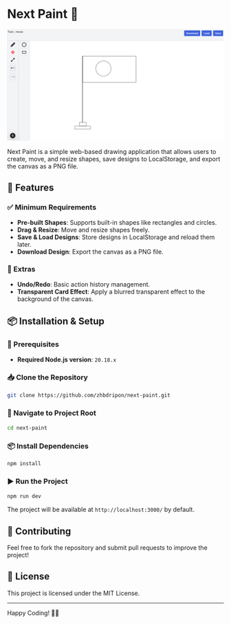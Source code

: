 # Next Paint 🎨
![Preview](public/preview.png)

Next Paint is a simple web-based drawing application that allows users to create, move, and resize shapes, save designs to LocalStorage, and export the canvas as a PNG file.

## 🚀 Features

### ✅ Minimum Requirements

- **Pre-built Shapes**: Supports built-in shapes like rectangles and circles.
- **Drag & Resize**: Move and resize shapes freely.
- **Save & Load Designs**: Store designs in LocalStorage and reload them later.
- **Download Design**: Export the canvas as a PNG file.

### 🎉 Extras

- **Undo/Redo**: Basic action history management.
- **Transparent Card Effect**: Apply a blurred transparent effect to the background of the canvas.

## 📦 Installation & Setup

### 📌 Prerequisites

- **Required Node.js version**: `20.18.x`

### 📥 Clone the Repository

```sh
git clone https://github.com/zhbdripon/next-paint.git
```

### 📂 Navigate to Project Root

```sh
cd next-paint
```

### 📦 Install Dependencies

```sh
npm install
```

### ▶️ Run the Project

```sh
npm run dev
```

The project will be available at `http://localhost:3000/` by default.

## 🤝 Contributing

Feel free to fork the repository and submit pull requests to improve the project!

## 📜 License

This project is licensed under the MIT License.

---

Happy Coding! 🎨✨

